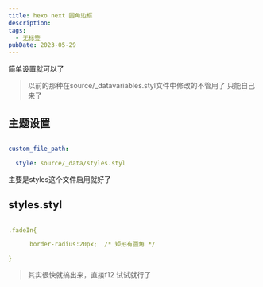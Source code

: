```yaml
---
title: hexo next 圆角边框
description: 
tags:
  - 无标签
pubDate: 2023-05-29
---
```



简单设置就可以了



<!-- more -->



> 以前的那种在source/_datavariables.styl文件中修改的不管用了 只能自己来了



## 主题设置



```yaml

custom_file_path:

  style: source/_data/styles.styl

```



主要是styles这个文件启用就好了



## styles.styl



```yaml

.fadeIn{

      border-radius:20px;  /* 矩形有圆角 */

}

```



> 其实很快就搞出来，直接f12 试试就行了
